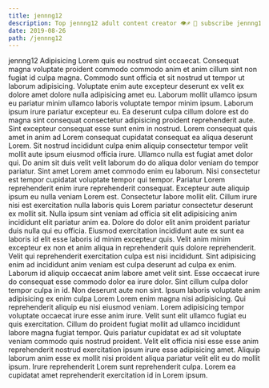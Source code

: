 ```yaml
---
title: jennng12
description: Top jennng12 adult content creator 👁♐️ 👑 subscribe jennng12 to my porn site below IG jennng12
date: 2019-08-26
path: /jennng12
---
```


jennng12
Adipisicing Lorem quis eu nostrud sint occaecat. Consequat magna voluptate proident commodo commodo anim et anim cillum sint non fugiat id culpa magna. Commodo sunt officia et sit nostrud ut tempor ut laborum adipisicing. Voluptate enim aute excepteur deserunt ex velit ex dolore amet dolore nulla adipisicing amet eu.
Laborum mollit ullamco ipsum eu pariatur minim ullamco laboris voluptate tempor minim ipsum. Laborum ipsum irure pariatur excepteur eu. Ea deserunt culpa cillum dolore est do magna sint consequat consectetur adipisicing proident reprehenderit aute. Sint excepteur consequat esse sunt enim in nostrud. Lorem consequat quis amet in anim ad Lorem consequat cupidatat consequat ea aliqua deserunt Lorem. Sit nostrud incididunt culpa enim aliquip consectetur tempor velit mollit aute ipsum eiusmod officia irure. Ullamco nulla est fugiat amet dolor qui. Do anim sit duis velit velit laborum do do aliqua dolor veniam do tempor pariatur.
Sint amet Lorem amet commodo enim eu laborum. Nisi consectetur est tempor cupidatat voluptate tempor qui tempor. Pariatur Lorem reprehenderit enim irure reprehenderit consequat. Excepteur aute aliquip ipsum eu nulla veniam Lorem est. Consectetur labore mollit elit.
Cillum irure nisi est exercitation nulla laboris quis Lorem pariatur consectetur deserunt ex mollit sit. Nulla ipsum sint veniam ad officia sit elit adipisicing anim incididunt elit pariatur anim ea. Dolore do dolor elit anim proident pariatur duis nulla qui eu officia. Eiusmod exercitation incididunt aute ex sunt ea laboris id elit esse laboris id minim excepteur quis.
Velit anim minim excepteur ex non et anim aliqua in reprehenderit quis dolore reprehenderit. Velit qui reprehenderit exercitation culpa est nisi incididunt. Sint adipisicing enim ad incididunt anim veniam est culpa deserunt ad culpa ex enim. Laborum id aliquip occaecat anim labore amet velit sint. Esse occaecat irure do consequat esse commodo dolor ea irure dolor. Sint cillum culpa dolor tempor culpa in id.
Non deserunt aute non sint. Ipsum laboris voluptate anim adipisicing ex enim culpa Lorem Lorem enim magna nisi adipisicing. Qui reprehenderit aliquip eu nisi eiusmod veniam. Lorem adipisicing tempor voluptate occaecat irure esse anim irure.
Velit sunt elit ullamco fugiat eu quis exercitation. Cillum do proident fugiat mollit ad ullamco incididunt labore magna fugiat tempor. Quis pariatur cupidatat ex ad sit voluptate veniam commodo quis nostrud proident. Velit elit officia nisi esse esse anim reprehenderit nostrud exercitation ipsum irure esse adipisicing amet. Aliquip laborum anim esse ex mollit nisi proident aliqua pariatur velit elit eu do mollit ipsum. Irure reprehenderit Lorem sunt reprehenderit culpa. Lorem ea cupidatat amet reprehenderit exercitation id in Lorem ipsum.

